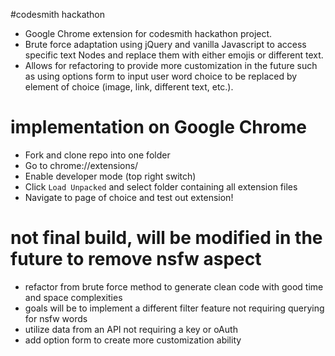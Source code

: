 #codesmith hackathon

- Google Chrome extension for codesmith hackathon project.
- Brute force adaptation using jQuery and vanilla Javascript to access specific text Nodes and replace them with either emojis or different text. 
- Allows for refactoring to provide more customization in the future such as using options form to input user word choice to be replaced by element of choice (image, link, different text, etc.).

# implementation on Google Chrome

- Fork and clone repo into one folder
- Go to chrome://extensions/
- Enable developer mode (top right switch)
- Click ``Load Unpacked`` and select folder containing all extension files
- Navigate to page of choice and test out extension!

# not final build, will be modified in the future to remove nsfw aspect

- refactor from brute force method to generate clean code with good time and space complexities
- goals will be to implement a different filter feature not requiring querying for nsfw words
- utilize data from an API not requiring a key or oAuth
- add option form to create more customization ability
